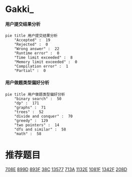 # Gakki_

<!-- tabs:start -->



#### **用户提交结果分析**

```mermaid
pie title 用户提交结果分析
    "Accepted" :  19
    "Rejected" :  0
    "Wrong answer" :  22
    "Runtime error" :  0
    "Time limit exceeded" :  8
    "Memory limit exceeded" :  0
    "Compilation error" :  1
    "Partial" :  0
```

#### **用户做题类型偏好分析**

```mermaid
pie title 用户做题类型偏好分析
    "binary search" :  50
    "dp" :  171
    "graphs" :  71
    "trees" :  52
    "divide and conquer" :  70
    "greedy" :  129
    "two pointers" :  14
    "dfs and similar" :  58
    "math" :  58
```



<!-- tabs:end -->
# 推荐题目
[708E](https://codeforces.com/contest/708/problem/E)
[899D](https://codeforces.com/contest/899/problem/D)
[893F](https://codeforces.com/contest/893/problem/F)
[38C](https://codeforces.com/contest/38/problem/C)
[13577](https://codeforces.com/contest/1357/problem/7)
[713A](https://codeforces.com/contest/713/problem/A)
[1132E](https://codeforces.com/contest/1132/problem/E)
[1081F](https://codeforces.com/contest/1081/problem/F)
[1342F](https://codeforces.com/contest/1342/problem/F)
[208D](https://codeforces.com/contest/208/problem/D)
